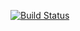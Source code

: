[![Build Status](https://travis-ci.org/travis-ci/travis.rb.svg?branch=master)](https://travis-ci.org/travis-ci/travis.rb)
